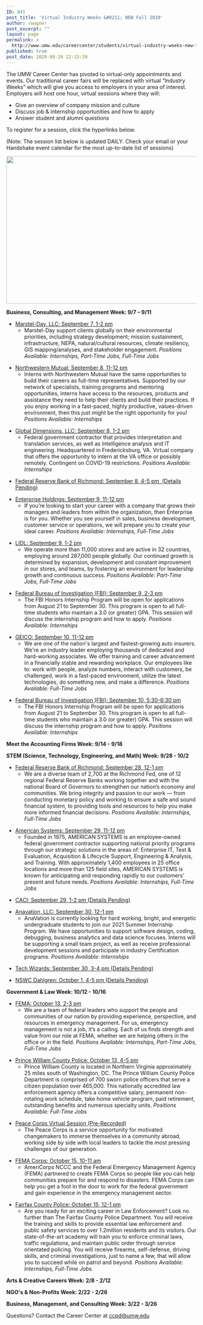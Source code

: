 ```yaml
---
ID: 841
post_title: 'Virtual Industry Weeks &#8211; NEW Fall 2020'
author: rwagner
post_excerpt: ""
layout: page
permalink: >
  http://www.umw.edu/careercenter/students/virtual-industry-weeks-new-fall-2020/
published: true
post_date: 2020-08-20 22:15:39
---
```

<div>The UMW Career Center has pivoted to virtual-only appointments and events. Our traditional career <span class="mark84u7vn03c" data-markjs="true" data-ogac="" data-ogab="" data-ogsc="" data-ogsb="">fair</span>s will be replaced with virtual “Industry Weeks” which will give you access to employers in your area of interest.</div>
<div></div>
<div>Employers will host one hour, virtual sessions where they will:</div>
<ul>
 	<li>Give an overview of company mission and culture</li>
 	<li>Discuss <span class="markqmwr1mbtl" data-markjs="true" data-ogac="" data-ogab="" data-ogsc="" data-ogsb="">job</span> &amp; internship opportunities and how to apply</li>
 	<li>Answer student and alumni questions</li>
</ul>
To register for a session, click the hyperlinks below.

(Note: The session list below is updated DAILY. Check your email or your Handshake event calendar for the most up-to-date list of sessions)

<img class="aligncenter wp-image-842 size-large" src="http://www.umw.edu/careercenter/wp-content/uploads/sites/41/2020/08/117184950_1628124364027707_9038351929480846469_o-1024x390.png" alt="" width="1024" height="390" />

<strong>Business, Consulting, and Management Week: 9/7 – 9/11</strong>
<ul>
 	<li><a href="https://umw.joinhandshake.com/events/532665/share_preview">Marstel-Day, LLC: September 7, 1-2 pm</a>
<ul>
 	<li>Marstel-Day support clients globally on their environmental priorities, including strategy development; mission sustainment, infrastructure, NEPA, natural/cultural resources, climate resiliency, GIS mapping/analyses, and stakeholder engagement. <em>Positions Available: Internships, Part-Time Jobs, Full-Time Jobs</em></li>
</ul>
</li>
</ul>
<ul>
 	<li><a href="https://umw.joinhandshake.com/events/545732/share_preview">Northwestern Mutual: September 8, 11-12 pm</a>
<ul>
 	<li>Interns with Northwestern Mutual have the same opportunities to build their careers as full-time representatives. Supported by our network of specialists, training programs and mentoring opportunities, interns have access to the resources, products and assistance they need to help their clients and build their practices. If you enjoy working in a fast-paced, highly productive, values-driven environment, then this just might be the right opportunity for you! <em>Positions Available: Internships</em></li>
</ul>
</li>
</ul>
<ul>
 	<li><a href="https://umw.joinhandshake.com/events/549761/share_preview">Global Dimensions, LLC: September 8, 1-2 pm</a>
<ul>
 	<li>Federal government contractor that provides interpretation and translation services, as well as Intelligence analysis and IT engineering. Headquartered in Fredericksburg, VA. Virtual company that offers the opportunity to intern at the VA office or possibly remotely. Contingent on COVID-19 restrictions. <em>Positions Available: Internships</em></li>
</ul>
</li>
</ul>
<ul>
 	<li><span style="text-decoration: underline">Federal Reserve Bank of Richmond: September 8, 4-5 pm  (Details Pending)</span></li>
</ul>
<ul>
 	<li><a href="https://umw.joinhandshake.com/events/534408/share_preview">Enterprise Holdings: September 9, 11-12 pm</a>
<ul>
 	<li>If you’re looking to start your career with a company that grows their managers and leaders from within the organization, then Enterprise is for you. Whether you see yourself in sales, business development, customer service or operations, we will prepare you to create your ideal career. <em>Positions Available: Internships, Full-Time Jobs</em></li>
</ul>
</li>
</ul>
<ul>
 	<li><a href="https://umw.joinhandshake.com/events/532986/share_preview">LIDL: September 9, 1-2 pm</a>
<ul>
 	<li>We operate more than 11,000 stores and are active in 32 countries, employing around 287,000 people globally. Our continued growth is determined by expansion, development and constant improvement in our stores, and teams, by fostering an environment for leadership growth and continuous success. <em>Positions Available: Part-Time Jobs, Full-Time Jobs</em></li>
</ul>
</li>
</ul>
<ul>
 	<li><a href="https://umw.joinhandshake.com/events/537749/share_preview">Federal Bureau of Investigation (FBI): September 9, 2-3 pm</a>
<ul>
 	<li>The FBI Honors Internship Program will be open for applications from August 21 to September 30. This program is open to all full-time students who maintain a 3.0 (or greater) GPA. This session will discuss the internship program and how to apply. <em>Positions Available: Internships</em></li>
</ul>
</li>
</ul>
<ul>
 	<li><a href="https://umw.joinhandshake.com/events/531378/share_preview">GEICO: September 10, 11-12 pm</a>
<ul>
 	<li>We are one of the nation's largest and fastest-growing auto insurers. We're an industry leader employing thousands of dedicated and hard-working associates. We offer training and career advancement in a financially stable and rewarding workplace. Our employees like to: work with people, analyze numbers, interact with customers, be challenged, work in a fast-paced environment, utilize the latest technologies, do something new, and make a difference. <em>Positions Available: Full-Time Jobs</em></li>
</ul>
</li>
</ul>
<ul>
 	<li><a href="https://umw.joinhandshake.com/events/537750/share_preview">Federal Bureau of Investigation (FBI): September 10, 5:30-6:30 pm</a>
<ul>
 	<li>The FBI Honors Internship Program will be open for applications from August 21 to September 30. This program is open to all full-time students who maintain a 3.0 (or greater) GPA. This session will discuss the internship program and how to apply. <em>Positions Available: Internships</em></li>
</ul>
</li>
</ul>
<strong>Meet the Accounting Firms Week: 9/14 - 9/18</strong>

<strong>STEM (Science, Technology, Engineering, and Math) Week: 9/28 - 10/2
</strong>
<ul>
 	<li><a href="https://umw.joinhandshake.com/events/555761/share_preview">Federal Reserve Bank of Richmond: September 28, 12-1 pm</a>
<ul>
 	<li>We are a diverse team of 2,700 at the Richmond Fed, one of 12 regional Federal Reserve Banks working together and with the national Board of Governors to strengthen our nation’s economy and communities. We bring integrity and passion to our work — from conducting monetary policy and working to ensure a safe and sound financial system, to providing tools and resources to help you make more informed financial decisions. <em>Positions Available: Internships, Full-Time Jobs</em></li>
</ul>
</li>
</ul>
<ul>
 	<li><a href="https://umw.joinhandshake.com/events/537815/share_preview">American Systems: September 29, 11-12 pm</a>
<ul>
 	<li>Founded in 1975, AMERICAN SYSTEMS is an employee-owned federal government contractor supporting national priority programs through our strategic solutions in the areas of: Enterprise IT, Test &amp; Evaluation, Acquisition &amp; Lifecycle Support, Engineering &amp; Analysis, and Training. With approximately 1,400 employees in 25 office locations and more than 125 field sites, AMERICAN SYSTEMS is known for anticipating and responding rapidly to our customers’ present and future needs. <em>Positions Available: Internships, Full-Time Jobs</em></li>
</ul>
</li>
</ul>
<ul>
 	<li><span style="text-decoration: underline">CACI: September 29, 1-2 pm (Details Pending)</span></li>
</ul>
<ul>
 	<li><a href="https://umw.joinhandshake.com/events/541422/share_preview">Anavation, LLC: September 30, 12-1 pm</a>
<ul>
 	<li>AnaVation is currently looking for hard working, bright, and energetic undergraduate students to join our 2021 Summer Internship Program. We have opportunities to support software design, coding, debugging, business analytics and data science focuses. Interns will be supporting a small team project, as well as receive professional development sessions and participate in industry Certification programs. <em>Positions Available: Internships</em></li>
</ul>
</li>
</ul>
<ul>
 	<li><span style="text-decoration: underline">Tech Wizards: September 30, 3-4 pm (Details Pending)</span></li>
</ul>
<ul>
 	<li><span style="text-decoration: underline">NSWC Dahlgren: October 1, 4-5 pm (Details Pending)</span></li>
</ul>
<strong>Government &amp; Law Week: 10/12 - 10/16</strong>
<ul>
 	<li><a href="https://umw.joinhandshake.com/events/545381/share_preview">FEMA: October 13, 2-3 pm</a>
<ul>
 	<li>We are a team of federal leaders who support the people and communities of our nation by providing experience, perspective, and resources in emergency management. For us, emergency management is not a job, it’s a calling. Each of us finds strength and value from our role at FEMA, whether we are helping others in the office or in the field. <em>Positions Available: Internships, Part-Time Jobs, Full-Time Jobs</em></li>
</ul>
</li>
</ul>
<ul>
 	<li><a href="https://umw.joinhandshake.com/events/532678/share_preview">Prince William County Police: October 13, 4-5 pm</a>
<ul>
 	<li>Prince William County is located in Northern Virginia approximately 25 miles south of Washington, DC. The Prince William County Police Department is comprised of 700 sworn police officers that serve a citizen population over 465,000. This nationally accredited law enforcement agency offers a competitive salary, permanent non-rotating work schedule, take home vehicle program, paid retirement, outstanding benefits and numerous specialty units. <em>Positions Available: Full-Time Jobs</em></li>
</ul>
</li>
</ul>
<ul>
 	<li><a href="https://umw.joinhandshake.com/events/534485/share_preview">Peace Corps Virtual Session (Pre-Recorded)</a>
<ul>
 	<li>The Peace Corps is a service opportunity for motivated changemakers to immerse themselves in a community abroad, working side by side with local leaders to tackle the most pressing challenges of our generation.</li>
</ul>
</li>
</ul>
<ul>
 	<li><a href="https://umw.joinhandshake.com/events/545382/share_preview">FEMA Corps: October 15, 10-11 am</a>
<ul>
 	<li>AmeriCorps NCCC and the Federal Emergency Management Agency (FEMA) partnered to create FEMA Corps so people like you can help communities prepare for and respond to disasters. FEMA Corps can help you get a foot in the door to work for the federal government and gain experience in the emergency management sector.</li>
</ul>
</li>
</ul>
<ul>
 	<li><a href="https://umw.joinhandshake.com/events/531447/share_preview">Fairfax County Police: October 15, 12-1 pm</a>
<ul>
 	<li>Are you ready for an exciting career in Law Enforcement? Look no further than The Fairfax County Police Department. You will receive the training and skills to provide essential law enforcement and public safety services to over 1.2million residents and its visitors. Our state-of-the-art academy will train you to enforce criminal laws, traffic regulations, and maintain public order through service orientated policing. You will receive firearms, self-defense, driving skills, and criminal investigations, just to name a few, that will allow you to succeed while on patrol and beyond. <em>Positions Available: Internships, Full-Time Jobs.</em></li>
</ul>
</li>
</ul>
<strong>Arts &amp; Creative Careers Week: 2/8 - 2/12</strong>

<strong>NGO's &amp; Non-Profits Week: 2/22 - 2/26</strong>

<strong>Business, Management, and Consulting Week: 3/22 - 3/26</strong>

Questions? Contact the Career Center at ccpd@umw.edu